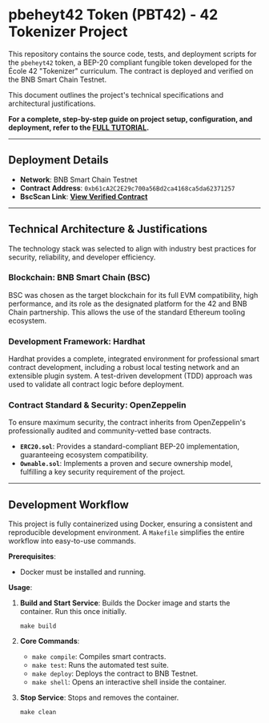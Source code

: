# pbeheyt42 Token (PBT42) - 42 Tokenizer Project

This repository contains the source code, tests, and deployment scripts for the `pbeheyt42` token, a BEP-20 compliant fungible token developed for the École 42 "Tokenizer" curriculum. The contract is deployed and verified on the BNB Smart Chain Testnet.

This document outlines the project's technical specifications and architectural justifications.

**For a complete, step-by-step guide on project setup, configuration, and deployment, refer to the [FULL TUTORIAL](documentation/TUTORIAL.md).**

---

## Deployment Details

-   **Network**: BNB Smart Chain Testnet
-   **Contract Address**: `0xb61cA2C2E29c700a56Bd2ca4168ca5da62371257`
-   **BscScan Link**: [**View Verified Contract**](https://testnet.bscscan.com/address/0xb61cA2C2E29c700a56Bd2ca4168ca5da62371257)

---

## Technical Architecture & Justifications

The technology stack was selected to align with industry best practices for security, reliability, and developer efficiency.

### Blockchain: BNB Smart Chain (BSC)
BSC was chosen as the target blockchain for its full EVM compatibility, high performance, and its role as the designated platform for the 42 and BNB Chain partnership. This allows the use of the standard Ethereum tooling ecosystem.

### Development Framework: Hardhat
Hardhat provides a complete, integrated environment for professional smart contract development, including a robust local testing network and an extensible plugin system. A test-driven development (TDD) approach was used to validate all contract logic before deployment.

### Contract Standard & Security: OpenZeppelin
To ensure maximum security, the contract inherits from OpenZeppelin's professionally audited and community-vetted base contracts.
-   **`ERC20.sol`**: Provides a standard-compliant BEP-20 implementation, guaranteeing ecosystem compatibility.
-   **`Ownable.sol`**: Implements a proven and secure ownership model, fulfilling a key security requirement of the project.

---

## Development Workflow

This project is fully containerized using Docker, ensuring a consistent and reproducible development environment. A `Makefile` simplifies the entire workflow into easy-to-use commands.

**Prerequisites**:
-   Docker must be installed and running.

**Usage**:

1.  **Build and Start Service**: Builds the Docker image and starts the container. Run this once initially.
    ```shell
    make build
    ```

2.  **Core Commands**:
    -   `make compile`: Compiles smart contracts.
    -   `make test`: Runs the automated test suite.
    -   `make deploy`: Deploys the contract to BNB Testnet.
    -   `make shell`: Opens an interactive shell inside the container.

3.  **Stop Service**: Stops and removes the container.
    ```shell
    make clean
    ```
